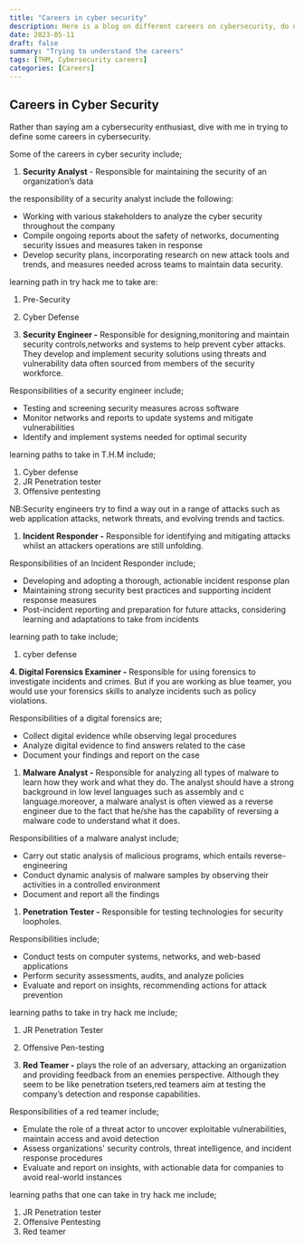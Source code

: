 ```yaml
---
title: "Careers in cyber security"
description: Here is a blog on different careers on cybersecurity, do niot feel lost when starting out.
date: 2023-05-11
draft: false
summary: "Trying to understand the careers"
tags: [THM, Cybersecurity careers]
categories: [Careers]
---
```


## Careers in Cyber Security

Rather than saying am a cybersecurity enthusiast, dive with me in trying to define some careers in cybersecurity.

Some of the careers in cyber security include;

1. **Security Analyst** - Responsible for maintaining the security of an organization’s data

the responsibility of a security analyst include the following:

- Working with various stakeholders to analyze the cyber security throughout the company
- Compile ongoing reports about the safety of networks, documenting security issues and measures taken in response
- Develop security plans, incorporating research on new attack tools
and trends, and measures needed across teams to maintain data security.

learning path in try hack me to take are: 

1. Pre-Security
2. Cyber Defense

 2. **Security Engineer -** Responsible for designing,monitoring and maintain security controls,networks and systems to help prevent cyber attacks. They develop and implement security solutions using threats and vulnerability data often sourced from members of the security workforce.

Responsibilities of a security engineer include;

- Testing and screening security measures across software
- Monitor networks and reports to update systems and mitigate vulnerabilities
- Identify and implement systems needed for optimal security

learning paths to take in T.H.M include;

1. Cyber defense
2. JR Penetration tester
3. Offensive pentesting

NB:Security engineers try to find a way out in a range of attacks such as web application attacks, network threats, and evolving trends and tactics.

1. **Incident Responder -**  Responsible for identifying and mitigating attacks whilst an attackers operations are still unfolding.

Responsibilities of an Incident Responder include;

- Developing and adopting a thorough, actionable incident response plan
- Maintaining strong security best practices and supporting incident response measures
- Post-incident reporting and preparation for future attacks, considering learning and adaptations to take from incidents

learning path to take include;

1. cyber defense

**4. Digital Forensics Examiner -** Responsible for using forensics to investigate incidents and crimes. But if you are working as blue teamer, you would use your forensics skills to analyze incidents such as policy violations.

Responsibilities of a digital forensics are;

- Collect digital evidence while observing legal procedures
- Analyze digital evidence to find answers related to the case
- Document your findings and report on the case

1. **Malware Analyst -** Responsible for analyzing all types of malware to learn how they work and what they do. The analyst should have a strong background in low level languages such as assembly and c language.moreover, a malware analyst is often viewed as a reverse engineer due to the fact that he/she has the capability of reversing a malware code to understand what it does.

Responsibilities of a malware analyst include;

- Carry out static analysis of malicious programs, which entails reverse-engineering
- Conduct dynamic analysis of malware samples by observing their activities in a controlled environment
- Document and report all the findings

1. **Penetration Tester -** Responsible for testing technologies for security loopholes.

Responsibilities include;

- Conduct tests on computer systems, networks, and web-based applications
- Perform security assessments, audits, and analyze policies
- Evaluate and report on insights, recommending actions for attack prevention

learning paths to take in try hack me include;

1. JR Penetration Tester
2. Offensive Pen-testing

1. **Red Teamer -**  plays the role of an adversary, attacking an organization and providing feedback from an enemies perspective. Although they seem to be like penetration tseters,red teamers aim at testing the company’s detection and response capabilities.

Responsibilities of a red teamer include;

- Emulate the role of a threat actor to uncover exploitable vulnerabilities, maintain access and avoid detection
- Assess organizations' security controls, threat intelligence, and incident response procedures
- Evaluate and report on insights, with actionable data for companies to avoid real-world instances

learning paths that one can take in try hack me include;

1. JR Penetration tester
2. Offensive Pentesting
3. Red teamer
